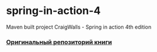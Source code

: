 # spring-in-action-4
Maven built project CraigWalls - Spring in action 4th edition

### <a href="https://github.com/habuma/spring-in-action-4-samples">Оригинальный репозиторий книги</a>